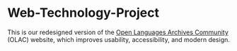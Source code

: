 # Web-Technology-Project

This is our redesigned version of the [Open Languages Archives Community](http://www.language-archives.org/) (OLAC) website, which improves usability, accessibility, and modern design.